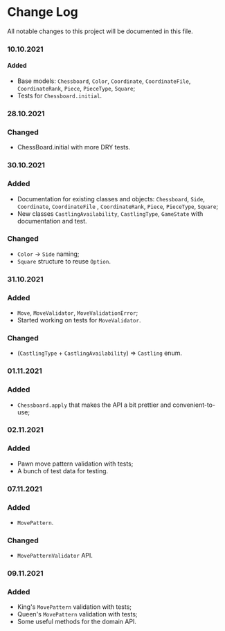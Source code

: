 # Change Log

All notable changes to this project will be documented in this file.

### 10.10.2021

#### Added

- Base models: `Chessboard`, `Color`, `Coordinate`, `CoordinateFile`, `CoordinateRank`, `Piece`, `PieceType`, `Square`;
- Tests for `Chessboard.initial`.

### 28.10.2021

### Changed

- ChessBoard.initial with more DRY tests.

### 30.10.2021

### Added

- Documentation for existing classes and objects: `Chessboard`, `Side`, `Coordinate`, `CoordinateFile`
  , `CoordinateRank`, `Piece`, `PieceType`, `Square`;
- New classes `CastlingAvailability`, `CastlingType`, `GameState` with documentation and test.

### Changed

- `Color` -> `Side` naming;
- `Square` structure to reuse `Option`.

### 31.10.2021

### Added

- `Move`, `MoveValidator`, `MoveValidationError`;
- Started working on tests for `MoveValidator`.

### Changed

- (`CastlingType` + `CastlingAvailability`) => `Castling` enum.

### 01.11.2021

### Added

- `Chessboard.apply` that makes the API a bit prettier and convenient-to-use;

### 02.11.2021

### Added

- Pawn move pattern validation with tests;
- A bunch of test data for testing.

### 07.11.2021

### Added

- `MovePattern`.

### Changed

- `MovePatternValidator` API.

### 09.11.2021

### Added

- King's `MovePattern` validation with tests;
- Queen's `MovePattern` validation with tests;
- Some useful methods for the domain API.
